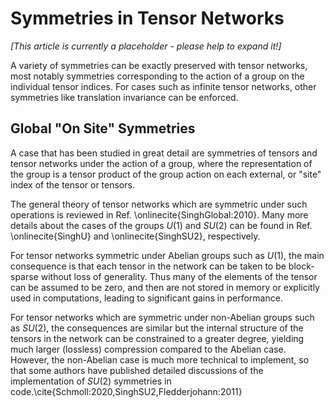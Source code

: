 # Symmetries in Tensor Networks

_[This article is currently a placeholder - please help to expand it!]_

A variety of symmetries can be exactly preserved with tensor networks,
most notably symmetries corresponding to the action of a group on the 
individual tensor indices. For cases such as infinite tensor networks,
other symmetries like translation invariance can be enforced.


## Global "On Site" Symmetries

A case that has been studied in great detail are symmetries of tensors and
tensor networks under the action of a group, where the representation of 
the group is a tensor product of the group action on each external, or "site"
index of the tensor or tensors.

The general theory of tensor networks which are symmetric under such operations
is reviewed in Ref. \onlinecite{SinghGlobal:2010}.
Many more details about the cases of the groups $U(1)$ and $SU(2)$
can be found in Ref. \onlinecite{SinghU} and \onlinecite{SinghSU2}, respectively.

For tensor networks symmetric under Abelian groups such as $U(1)$, the main
consequence is that each tensor in the network can be taken to be block-sparse without
loss of generality. Thus many of the elements of the tensor can be assumed to be zero,
and then are not stored in memory or explicitly used in computations, leading to significant
gains in performance.

For tensor networks which are symmetric under non-Abelian groups such as $SU(2)$, 
the consequences are similar but the internal structure of the tensors in the network can 
be constrained to a greater degree, yielding much larger (lossless) compression 
compared to the Abelian case. However, the non-Abelian case is much more technical to
implement, so that some authors have published detailed discussions of the implementation
of $SU(2)$ symmetries in code.\cite{Schmoll:2020,SinghSU2,Fledderjohann:2011}


